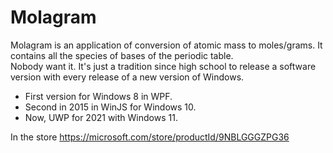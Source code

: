 # Molagram

Molagram is an application of conversion of atomic mass to moles/grams. It contains all the species of bases of the periodic table.   
Nobody want it.  It's just a tradition since high school to release a software version with every release of a new version of Windows.

* First version for Windows 8 in WPF.
* Second in 2015 in WinJS for Windows 10.
* Now, UWP for 2021 with Windows 11. 

In the store https://microsoft.com/store/productId/9NBLGGGZPG36
